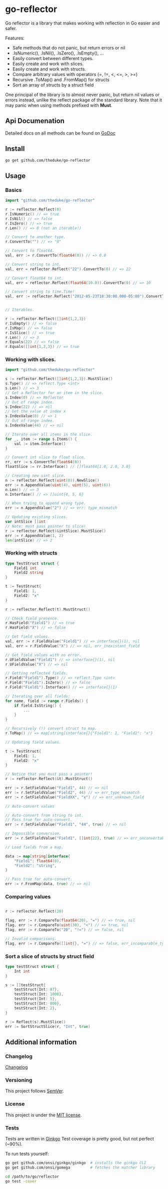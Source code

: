 # go-reflector

Go reflector is a library that makes working with reflection in Go easier and safer.

Features:

* Safe methods that do not panic, but return errors or nil
* .IsNumeric(), .IsNil(), .IsZero(), .IsEmpty(), ...
* Easily convert between different types.
* Easily create and work with slices.
* Easily create and work with structs.
* Compare arbitrary values with operators (=, !=, <, <=, >, >=)
* Recursive .ToMap() and .FromMap() for structs
* Sort an array of structs by a struct field

One principal of the library is to almost never panic, but return nil values or errors instead, 
unlike the reflect package of the standard library.
Note that it may panic when using methods prefixed with **Must**.

## Api Documenation

Detailed docs on all methods can be found on [GoDoc](https://godoc.org/github.com/theduke/go-reflector)

## Install

```bash
go get github.com/theduke/go-reflector
```

## Usage

### Basics

```go
import "github.com/theduke/go-reflector"

r := reflector.Reflect(0)
r.IsNumeric() // => true
r.IsNil() // => false
r.IsZero() // => true
r.Len() // => 0 (not an iterable!)

// Convert to another type.
r.ConvertTo("") // => "0"

// Convert to float64.
val, err := r.ConvertTo(float64(0)) // => 0.0

// Convert string to int.
val, err = reflector.Reflect("22").ConvertTo(0) // => 22

// Convert float64 to int.
val, err = reflector.Reflect(float64(10.0)).ConvertTo(0) // => 10

// Convert string to time.Time!
val, err := reflector.Reflect("2012-05-23T18:30:00.000-05:00").ConvertTo(time.Time{}) // => time.Time{}


// Iterables.

r := reflector.Reflect([]int{1,2,3})
r.IsEmpty() // => false
r.IsMap() // => false
r.IsSlice() // => true
r.Len() // => 3
r.Equals(22) // => false
r.Equals([]int{1,2,3}) // => true
```

### Working with slices.

```go
import "github.com/theduke/go-reflector"

s := reflector.Reflect([]int{1,2,3}).MustSlice()
s.Type() // => reflect.Type <int>
s.Len() // => 3
// Get a Reflector for an item in the slice.
s.Index(0) // => Reflector
// Out of range index.
s.Index(22) // => nil
// Get the value at index x
s.IndexValue(0) // => 1
// Out of range index.
s.IndexValue(44) // => nil

// Iterate over all items in the slice.
for _, item := range s.Items() {
	val := item.Interface()
}

// Convert int slice to float slice.
rr, err := s.ConvertTo(float64(0))
floatSlice := rr.Interface() // []float64{1.0, 2.0, 3.0}

// Creating new uint slice.
n := reflector.Reflect(uint(0)).NewSlice()
err := n.AppendValue(uint(4), uint(5), uint(6))
n.Len() // => 3
n.Interface() // => []uint{4, 5, 6}

// When trying to append wrong type.
err := n.AppendValue("2") // => err: type_mismatch

// Updating existing slices.
var intSlice []int
// Note: must pass pointer to slice!
r := reflector.Reflect(&intSlice).MustSlice()
err := r.AppendValue(1, 2)
len(intSlice) // => 2
```

### Working with structs

```go
type TestStruct struct {
	Field1 int
	Field2 string 
}

t := TestStruct{
	Field1: 1, 
	Field2: "x"
}

r := reflector.Reflect(t).MustStruct()

// Check field presence.
r.HasField("Field1") // => true
r.HasField("X") // => false

// Get field values.
val, err := r.FieldValue("Field1") // => interface{}(1), nil
val, err = r.FieldValue("X") // => nil, err_inexistant_field

// Get field values with no error.
r.UFieldValue("Field1") // => interface{}(1), nil
r.UFieldValue("X") // => nil

// Getting reflected fields.
r.Field("Field1").Type() // => reflect.Type <int>
r.Field("Field1").IsZero() // => false
r.Field("Field1").Interface() // => interface{}(1)

// Iterating over all fields:
for name, field := range r.Fields() {
	if field.IsString() {
		...
	}
}

// Recursively (!) convert struct to map.
r.ToMap() // => map[string]interface{}{"Field1": 1, "Field2": "x"}

// Updating field values.

t := TestStruct{
	Field1: 1, 
	Field2: "x"
}

// Notice that you must pass a pointer!
r := reflector.Reflect(&t).MustStruct()

err := r.SetFieldValue("Field1", 44) // => nil
err := r.SetFieldValue("Field2", 44) // => err_type_mismatch
err := r.SetFieldValue("FieldXX", "x") // => err_unknown_field

// Auto-convert values

// Auto-convert from string to int.
// Pass true for auto-convert.
err := r.SetFieldValue("Field1", "44", true) // => nil

// Impossible conversion.
err := r.SetFieldValue("Field1", []int{22}, true) // => err_unconvertable_type

// Load fields from a map.

data := map[string]interface{
	"Field1": float64(0),
	"Field2": "string",
}

// Pass true for auto-convert.
err := r.FromMap(data, true) // => nil
```

### Comparing values

```go

r := reflector.Reflect(20)

flag, err := r.CompareTo(float64(20), "=") // => true, nil
flag, err := r.CompareTo(uint(30), "<") // => true, nil
flag, err := r.CompareTo("20", "!=") // => false, nil

// Invalid comparisons.
flag, err := r.CompareTo([]int{}, "=") // => false, err_incomparable_types
```

### Sort a slice of structs by struct field

```go
type testStruct struct {
	Int int
}

s := []testStruct{
	testStruct{Int: 87},
	testStruct{Int: 1000},
	testStruct{Int: 5},
	testStruct{Int: 800},
	testStruct{Int: 2},
}

r := Reflect(s).MustSlice()
err := SortStructSlice(r, "Int", true)
```

## Additional information

### Changelog

[Changelog](https://github.com/theduke/go-reflector/blob/master/CHANGELOG.md)

### Versioning

This project follows [SemVer](http://semver.org/).

### License

This project is under the [MIT license](https://opensource.org/licenses/MIT).

### Tests

Tests are written in [Ginkgo]()
Test coverage is pretty good, but not perfect (~90%).

To run tests yourself:

```bash
go get github.com/onsi/ginkgo/ginkgo  # installs the ginkgo CLI
go get github.com/onsi/gomega         # fetches the matcher library

cd /path/to/go/reflector
go test -cover
```
